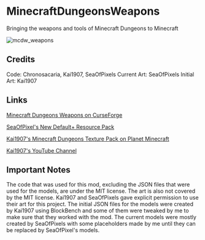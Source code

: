 # MinecraftDungeonsWeapons
 Bringing the weapons and tools of Minecraft Dungeons to Minecraft
 
![mcdw_weapons](https://user-images.githubusercontent.com/67794130/92668875-fd532400-f2dd-11ea-9933-a2c3e8d41faf.png)

## Credits
Code: Chronosacaria, Kai1907, SeaOfPixels
Current Art: SeaOfPixels
Initial Art: Kai1907

## Links

[Minecraft Dungeons Weapons on CurseForge](https://www.curseforge.com/minecraft/mc-mods/mcdw)

[SeaOfPixel's New Default+ Resource Pack](https://www.curseforge.com/minecraft/texture-packs/newdefaultplus)

[Kai1907's Minecraft Dungeons Texture Pack on Planet Minecraft](https://www.planetminecraft.com/texture-pack/minecraft-dungeons-textures-for-minecraft-java-edition/)

[Kai1907's YouTube Channel](https://www.youtube.com/channel/UCDWE3OLgQv5w8E0WcNrzWyA)

## Important Notes
The code that was used for this mod, excluding the JSON files that were used for the models, are under the MIT license. The art is also not covered by the MIT license. Kai1907 and SeaOfPixels gave explicit permission to use their art for this project. The initial JSON files for the models were created by Kai1907 using BlockBench and some of them were tweaked by me to make sure that they worked with the mod. The current models were mostly created by SeaOfPixels with some placeholders made by me until they can be replaced by SeaOfPixel's models. 
